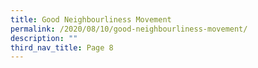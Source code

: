```yaml
---
title: Good Neighbourliness Movement
permalink: /2020/08/10/good-neighbourliness-movement/
description: ""
third_nav_title: Page 8
---
```

